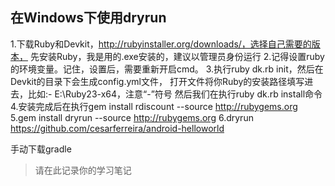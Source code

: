 ## 在Windows下使用dryrun
1.下载Ruby和Devkit，http://rubyinstaller.org/downloads/，选择自己需要的版本，
  先安装Ruby，我是用的.exe安装的，建议以管理员身份运行
2.记得设置ruby的环境变量。记住，设置后，需要重新开启cmd。
3.执行ruby dk.rb init，然后在Devkit的目录下会生成config.yml文件，
打开文件将你Ruby的安装路径填写进去，比如:- E:\Ruby23-x64，注意“-”符号
然后我们在执行ruby dk.rb install命令
4.安装完成后在执行gem install rdiscount --source http://rubygems.org
5.gem install dryrun --source http://rubygems.org
6.dryrun https://github.com/cesarferreira/android-helloworld



手动下载gradle


>请在此记录你的学习笔记
